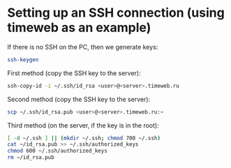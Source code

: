 # Setting up an SSH connection (using timeweb as an example)

If there is no SSH on the PC, then we generate keys:

```bash
ssh-keygen
```

First method (copy the SSH key to the server):

```bash
ssh-copy-id -i ~/.ssh/id_rsa <user>@<server>.timeweb.ru
```

Second method (copy the SSH key to the server):

```bash
scp ~/.ssh/id_rsa.pub <user>@<server>.timeweb.ru:~
```

Third method (on the server, if the key is in the root):

```bash
[ -d ~/.ssh ] || (mkdir ~/.ssh; chmod 700 ~/.ssh)
cat ~/id_rsa.pub >> ~/.ssh/authorized_keys
chmod 600 ~/.ssh/authorized_keys
rm ~/id_rsa.pub
```
